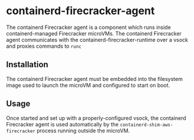 # containerd-firecracker-agent

The containerd Firecracker agent is a component which runs inside
containerd-managed Firecracker microVMs.  The containerd Firecracker agent
communicates with the containerd-firecracker-runtime over a vsock and proxies
commands to `runc`

## Installation

The containerd Firecracker agent must be embedded into the filesystem image
used to launch the microVM and configured to start on boot.

## Usage

Once started and set up with a properly-configured vsock, the containerd
Firecracker agent is used automatically by the `containerd-shim-aws-firecracker`
process running outside the microVM.
